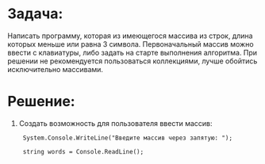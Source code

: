 # **Задача:**

Написать программу, которая из имеющегося массива из строк, длина которых меньше или равна 3 символа. Первоначальный массив можно ввести с клавиатуры, либо задать на старте выполнения алгоритма. При решении не рекомендуется пользоваться коллекциями, лучше обойтись исключительно массивами.

# **Решение:**

1) Создать возможность для пользователя ввести массив:

        System.Console.WriteLine("Введите массив через запятую: ");

        string words = Console.ReadLine();
